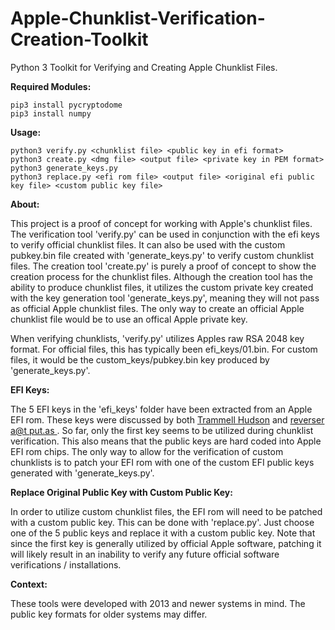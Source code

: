 # Apple-Chunklist-Verification-Creation-Toolkit
Python 3 Toolkit for Verifying and Creating Apple Chunklist Files.

__Required Modules:__
```
pip3 install pycryptodome
pip3 install numpy
```

__Usage:__
```
python3 verify.py <chunklist file> <public key in efi format>
python3 create.py <dmg file> <output file> <private key in PEM format>
python3 generate_keys.py
python3 replace.py <efi rom file> <output file> <original efi public key file> <custom public key file>
```

__About:__

This project is a proof of concept for working with Apple's chunklist files. The verification tool 'verify.py' can be used in conjunction with the efi keys to verify official chunklist files. It can also be used with the custom pubkey.bin file created with 'generate_keys.py' to verify custom chunklist files. The creation tool 'create.py' is purely a proof of concept to show the creation process for the chunklist files. Although the creation tool has the ability to produce chunklist files, it utilizes the custom private key created with the key generation tool 'generate_keys.py', meaning they will not pass as official Apple chunklist files. The only way to create an official Apple chunklist file would be to use an offical Apple private key.

When verifying chunklists, 'verify.py' utilizes Apples raw RSA 2048 key format. For official files, this has typically been efi_keys/01.bin. For custom files, it would be the custom_keys/pubkey.bin key produced by 'generate_keys.py'.

__EFI Keys:__

The 5 EFI keys in the 'efi_keys' folder have been extracted from an Apple EFI rom. These keys were discussed by both <a href = "https://trmm.net/Thunderstrike_31c3">Trammell Hudson</a> and <a href = "https://reverse.put.as/2016/06/25/apple-efi-firmware-passwords-and-the-scbo-myth/"> reverser a@t put.as </a>. So far, only the first key seems to be utilized during chunklist verification. This also means that the public keys are hard coded into Apple EFI rom chips. The only way to allow for the verification of custom chunklists is to patch your EFI rom with one of the custom EFI public keys generated with 'generate_keys.py'.

__Replace Original Public Key with Custom Public Key:__

In order to utilize custom chunklist files, the EFI rom will need to be patched with a custom public key. This can be done with 'replace.py'. Just choose one of the 5 public keys and replace it with a custom public key. Note that since the first key is generally utilized by official Apple software, patching it will likely result in an inability to verify any future official software verifications / installations.

__Context:__

These tools were developed with 2013 and newer systems in mind. The public key formats for older systems may differ.
